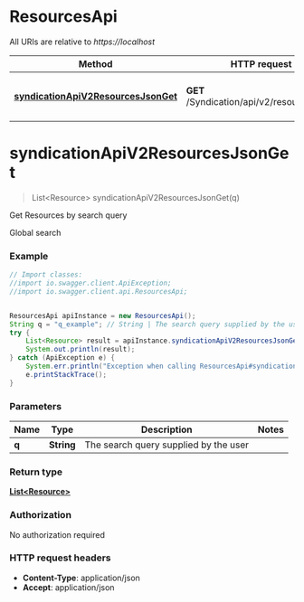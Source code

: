 # ResourcesApi

All URIs are relative to *https://localhost*

Method | HTTP request | Description
------------- | ------------- | -------------
[**syndicationApiV2ResourcesJsonGet**](ResourcesApi.md#syndicationApiV2ResourcesJsonGet) | **GET** /Syndication/api/v2/resources.json | Get Resources by search query


<a name="syndicationApiV2ResourcesJsonGet"></a>
# **syndicationApiV2ResourcesJsonGet**
> List&lt;Resource&gt; syndicationApiV2ResourcesJsonGet(q)

Get Resources by search query

Global search

### Example
```java
// Import classes:
//import io.swagger.client.ApiException;
//import io.swagger.client.api.ResourcesApi;


ResourcesApi apiInstance = new ResourcesApi();
String q = "q_example"; // String | The search query supplied by the user
try {
    List<Resource> result = apiInstance.syndicationApiV2ResourcesJsonGet(q);
    System.out.println(result);
} catch (ApiException e) {
    System.err.println("Exception when calling ResourcesApi#syndicationApiV2ResourcesJsonGet");
    e.printStackTrace();
}
```

### Parameters

Name | Type | Description  | Notes
------------- | ------------- | ------------- | -------------
 **q** | **String**| The search query supplied by the user |

### Return type

[**List&lt;Resource&gt;**](Resource.md)

### Authorization

No authorization required

### HTTP request headers

 - **Content-Type**: application/json
 - **Accept**: application/json

